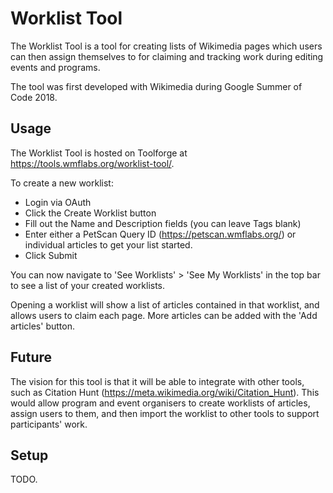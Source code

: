 # Worklist Tool
The Worklist Tool is a tool for creating lists of Wikimedia pages which users can then assign themselves to for claiming and tracking work during editing events and programs.

The tool was first developed with Wikimedia during Google Summer of Code 2018.

## Usage
The Worklist Tool is hosted on Toolforge at https://tools.wmflabs.org/worklist-tool/.

To create a new worklist:

* Login via OAuth
* Click the Create Worklist button
* Fill out the Name and Description fields (you can leave Tags blank)
* Enter either a PetScan Query ID (https://petscan.wmflabs.org/) or individual articles to get your list started.
* Click Submit

You can now navigate to 'See Worklists' > 'See My Worklists' in the top bar to see a list of your created worklists.

Opening a worklist will show a list of articles contained in that worklist, and allows users to claim each page. More articles can be added with the 'Add articles' button.

## Future
The vision for this tool is that it will be able to integrate with other tools, such as Citation Hunt (https://meta.wikimedia.org/wiki/Citation_Hunt). This would allow program and event organisers to create worklists of articles, assign users to them, and then import the worklist to other tools to support participants' work.

## Setup
TODO.
